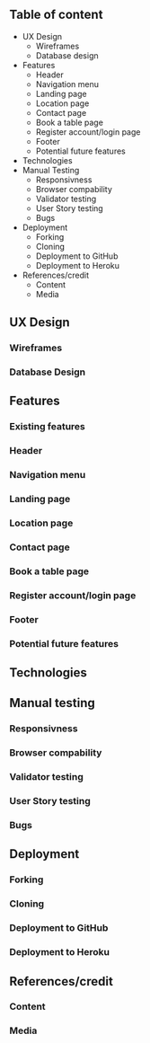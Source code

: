 ## Table of content
- UX Design
  - Wireframes
  - Database design
- Features
  - Header
  - Navigation menu
  - Landing page
  - Location page
  - Contact page
  - Book a table page
  - Register account/login page
  - Footer
  - Potential future features
- Technologies
- Manual Testing
  - Responsivness
  - Browser compability
  - Validator testing
  - User Story testing
  - Bugs
- Deployment
  - Forking
  - Cloning
  - Deployment to GitHub
  - Deployment to Heroku
- References/credit
  - Content
  - Media


## UX Design


### Wireframes


### Database Design


## Features


### Existing features


### Header


### Navigation menu


### Landing page


### Location page


### Contact page


### Book a table page


### Register account/login page


### Footer


### Potential future features


## Technologies


## Manual testing


### Responsivness 


### Browser compability


### Validator testing


### User Story testing


### Bugs



## Deployment


### Forking


### Cloning


### Deployment to GitHub


### Deployment to Heroku


## References/credit


### Content


### Media

